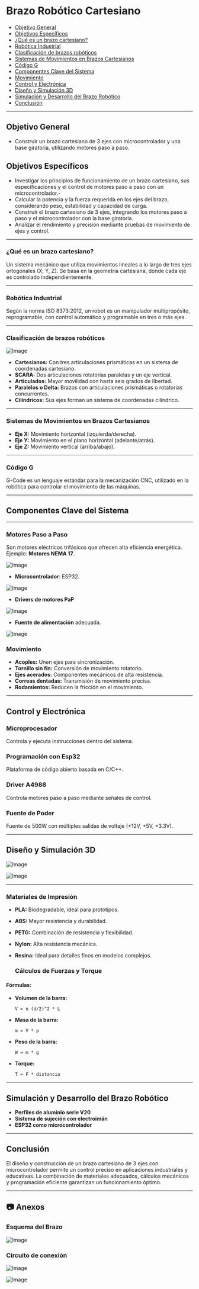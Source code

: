 # Brazo Robótico Cartesiano

- [Objetivo General](#objetivo-general)
- [Objetivos Específicos](#objetivos-especificos)
- [¿Qué es un brazo cartesiano?](#que-es-un-brazo-cartesiano)
- [Robótica Industrial](#robotica-industrial)
- [Clasificación de brazos robóticos](#clasificacion-de-brazos-roboticos)
- [Sistemas de Movimientos en Brazos Cartesianos](#sistemas-de-movimientos-en-brazos-cartesianos)
- [Código G](#codigo-g)
- [Componentes Clave del Sistema](#componentes-clave-del-sistema)
- [Movimiento](#movimiento)
- [Control y Electrónica](#control-y-electronica)
- [Diseño y Simulación 3D](#diseno-y-simulacion-3d)
- [Simulación y Desarrollo del Brazo Robótico](#simulacion-y-desarrollo-del-brazo-robotico)
- [Conclusión](#conclusion)




***
<a id="objetivo-general"></a>
## Objetivo General
- Construir un brazo cartesiano de 3 ejes con microcontrolador y una base giratoria, utilizando motores paso a paso.

<a id="objetivos-especificos"></a>
## Objetivos Específicos
- Investigar los principios de funcionamiento de un brazo cartesiano, sus especificaciones y el control de motores paso a paso con un microcontrolador.-
-  Calcular la potencia y la fuerza requerida en los ejes del brazo, considerando peso, estabilidad y capacidad de carga.
- Construir el brazo cartesiano de 3 ejes, integrando los motores paso a paso y el microcontrolador con la base giratoria.
- Analizar el rendimiento y precisión mediante pruebas de movimiento de ejes y control.

***
<a id="que-es-un-brazo-cartesiano"></a>
### ¿Qué es un brazo cartesiano?
Un sistema mecánico que utiliza movimientos lineales a lo largo de tres ejes ortogonales (X, Y, Z). Se basa en la geometría cartesiana, donde cada eje es controlado independientemente.
***

<a id="robotica-industrial"></a>
### Robótica Industrial
Según la norma ISO 8373:2012, un robot es un manipulador multipropósito, reprogramable, con control automático y programable en tres o más ejes.
***

<a id="clasificacion-de-brazos-roboticos"></a>
### Clasificación de brazos robóticos
![Image](https://github.com/user-attachments/assets/d89869be-9f38-4406-99eb-73e7f4e1adf2)
- **Cartesianos:** Con tres articulaciones prismáticas en un sistema de coordenadas cartesiano.
- **SCARA:** Dos articulaciones rotatorias paralelas y un eje vertical.
- **Articulados:** Mayor movilidad con hasta seis grados de libertad.
- **Paralelos o Delta:** Brazos con articulaciones prismáticas o rotatorias concurrentes.
- **Cilíndricos:** Sus ejes forman un sistema de coordenadas cilíndrico.
***


<a id="sistemas-de-movimientos-en-brazos-cartesianos"></a>
### Sistemas de Movimientos en Brazos Cartesianos

- **Eje X:** Movimiento horizontal (izquierda/derecha).
- **Eje Y:** Movimiento en el plano horizontal (adelante/atrás).
- **Eje Z:** Movimiento vertical (arriba/abajo).
***

<a id="codigo-g"></a>
### Código G

G-Code es un lenguaje estándar para la mecanización CNC, utilizado en la robótica para controlar el movimiento de las máquinas.

---
<a id="componentes-clave-del-sistema"></a>
## Componentes Clave del Sistema
***


### Motores Paso a Paso
Son motores eléctricos trifásicos que ofrecen alta eficiencia energética. Ejemplo: **Motores NEMA 17**.

![Image](https://github.com/user-attachments/assets/5feac370-d209-46e9-9c3a-86db31dc4caa)

- **Microcontrolador**: ESP32.
  
![Image](https://github.com/user-attachments/assets/b3fbded4-4d16-447c-b6c9-352b690ca49f)
  
- **Drivers de motores PaP**
  
![Image](https://github.com/user-attachments/assets/204d4e3d-5567-42bb-8c16-1360aeeea3ca)

- **Fuente de alimentación** adecuada.
  
![Image](https://github.com/user-attachments/assets/abb0276e-3a49-4211-9943-76615c6a1aca)


### Movimiento

- **Acoples:** Unen ejes para sincronización.
- **Tornillo sin fin:** Conversión de movimiento rotatorio.
- **Ejes acerados:** Componentes mecánicos de alta resistencia.
- **Correas dentadas:** Transmisión de movimiento precisa.
- **Rodamientos:** Reducen la fricción en el movimiento.

---
<a id="control-y-electronica"></a>
## Control y Electrónica

### Microprocesador

Controla y ejecuta instrucciones dentro del sistema.

### Programación con Esp32

Plataforma de código abierto basada en C/C++.

### Driver A4988

Controla motores paso a paso mediante señales de control.

### Fuente de Poder

Fuente de 500W con múltiples salidas de voltaje (+12V, +5V, +3.3V).

***

<a id="diseno-y-simulacion-3d"></a>
## Diseño y Simulación 3D

![Image](https://github.com/user-attachments/assets/8e27e7ab-1b6c-4ee7-a800-d591a43c64f7)

![Image](https://github.com/user-attachments/assets/4ca305b4-8a14-4187-ad84-7c360eeae879)

***


### Materiales de Impresión

- **PLA:** Biodegradable, ideal para prototipos.
- **ABS:** Mayor resistencia y durabilidad.
- **PETG:** Combinación de resistencia y flexibilidad.
- **Nylon:** Alta resistencia mecánica.
- **Resina:** Ideal para detalles finos en modelos complejos.

  ### Cálculos de Fuerzas y Torque

#### Fórmulas:

- **Volumen de la barra:**
  ```
  V = π (d/2)^2 * L
  ```
- **Masa de la barra:**
  ```
  m = V * ρ
  ```
- **Peso de la barra:**
  ```
  W = m * g
  ```
- **Torque:**
  ```
  T = F * distancia
  ```

***
<a id="simulacion-y-desarrollo-del-brazo-robotico"></a>
## Simulación y Desarrollo del Brazo Robótico

- **Perfiles de aluminio serie V20**
- **Sistema de sujeción con electroimán**
- **ESP32 como microcontrolador**

***
<a id="conclusion"></a>
## Conclusión

El diseño y construcción de un brazo cartesiano de 3 ejes con microcontrolador permite un control preciso en aplicaciones industriales y educativas. La combinación de materiales adecuados, cálculos mecánicos y programación eficiente garantizan un funcionamiento óptimo.

---

## 📷 Anexos
### Esquema del Brazo
![Image](https://github.com/user-attachments/assets/99e8b9d5-a120-4ba8-838d-2c55e0156355)

### Circuito de conexión
![Image](https://github.com/user-attachments/assets/725cbcff-e970-430f-b057-2a2048067d81)

![Image](https://github.com/user-attachments/assets/42c8c51f-d08f-4478-98b2-434e1774dad8)


